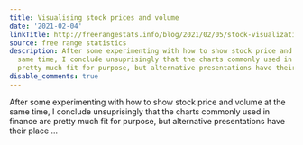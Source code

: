 ```yaml
---
title: Visualising stock prices and volume
date: '2021-02-04'
linkTitle: http://freerangestats.info/blog/2021/02/05/stock-visualizations
source: free range statistics
description: After some experimenting with how to show stock price and volume at the
  same time, I conclude unsuprisingly that the charts commonly used in finance are
  pretty much fit for purpose, but alternative presentations have their place ...
disable_comments: true
---
```

After some experimenting with how to show stock price and volume at the same time, I conclude unsuprisingly that the charts commonly used in finance are pretty much fit for purpose, but alternative presentations have their place ...